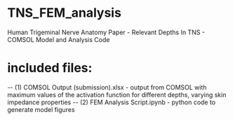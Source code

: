 # TNS_FEM_analysis
Human Trigeminal Nerve Anatomy Paper - Relevant Depths In TNS - COMSOL Model and Analysis Code

# included files: 
-- (1) COMSOL Output (submission).xlsx - output from COMSOL with maximum values of the activation function for different depths, varying skin impedance properties
-- (2) FEM Analysis Script.ipynb - python code to generate model figures
